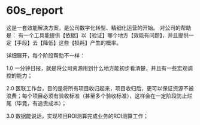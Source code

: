 # 60s_report
这是一套效能解决方案，是公司数字化转型、精细化运营的开始。
对公司的帮助是：
有一个工具能提供【依据】以【验证】哪个地方【效能有问题】，并且提供一定【手段】去【降低】这些【损耗】产生的概率。

详细展开，每个阶段帮助不一样：

1.0 一分钟日报，就是将公司资源用到什么地方能初步看清楚，并且有一些宏观调控的能力；

2.0 医联工作台，目的是将所有项目收归起来，项目收归后，更可以保证资源不被浪费；每个项目必须有验收标准（甚至多个验收标准），这样会在一定阶段防止烂尾（毕竟，有追责成本）；

3.0 数据能说话，实现项目ROI测算完成业务的ROI测算工作；
